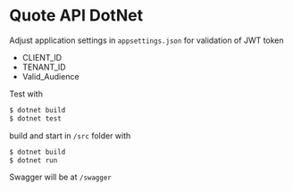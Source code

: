 # Quote API DotNet

Adjust application settings in `appsettings.json` for validation of JWT token
- CLIENT_ID
- TENANT_ID
- Valid_Audience

Test with
```sh
$ dotnet build
$ dotnet test
```

build and start in `/src` folder with
```sh
$ dotnet build
$ dotnet run
```

Swagger will be at `/swagger`